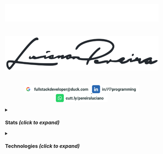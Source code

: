 <p align="center">
<img src="./assets/lucianopereira.svg" alt="Luciano Pereira"/>
</p><br/>
<p align="center">
<img src="./assets/sign.svg" alt="Luciano Pereira Sign Logo"/>
</p><br/>
<p align="center">
  <a href="mailto:fullstackdeveloper@duck.com?subject=I%20saw%20your%20GitHub%20Profilee&body=Hi,%20Luciano%20"><img height="26px" src="./assets/mail.svg" alt="mail"/>
  </a>
  <a href="https://www.linkedin.com/in/i♡programming"><img height="26px" src="./assets/linkedin.svg" alt="LinkedIn"/></a>
  <a href="https://cutt.ly/pereiraluciano"><img height="26px" src="./assets/whatsapp.svg" alt="whatsapp"/></a>
</p>
<details>
  <summary><h3>Stats <i>(click to expand)</i></h3></summary><br/>
  <p align="left">
    <img width="350px" src="https://github-readme-stats.vercel.app/api/top-langs?username=thisIsMySourceCode&show_icons=true&theme=transparent&locale=en&layout=default&hide_border=true" alt="my stats language" />
    <img width="550px" src="https://github-readme-stats.vercel.app/api?username=thisIsMySourceCode&show_icons=true&theme=transparent&locale=en&hide_border=true" />
</p>
</details>

<details>
  <summary><h3>Technologies <i>(click to expand)</i></h3></summary><br/>
  
&nbsp;
  
<p align="center">      <a href="https://apache.org/">                      <img height="42px" src="./assets/icons/apache.svg"    alt="Apache"/></a>
&nbsp;&nbsp;&nbsp;&nbsp;<a href="https://apple.com">                        <img height="42px" src="./assets/icons/apple.svg"     alt="Apple"/></a>
&nbsp;&nbsp;&nbsp;&nbsp;<a href="https://www.arduino.cc/">                  <img height="42px" src="./assets/icons/arduino.svg"   alt="Arduino"/></a>
&nbsp;&nbsp;&nbsp;&nbsp;<a href="https://www.gnu.org/software/bash/">       <img height="42px" src="./assets/icons/bash.svg"      alt="bash"/></a>
&nbsp;&nbsp;&nbsp;&nbsp;<a href="https://bitbucket.org">                    <img height="42px" src="./assets/icons/bitbucket.svg" alt="Bitbucket"/></a>
&nbsp;&nbsp;&nbsp;&nbsp;<a href="https://getbootstrap.com/">                <img height="42px" src="./assets/icons/bootstrap.svg" alt="bootstrap"/></a>
&nbsp;&nbsp;&nbsp;&nbsp;<a href="https://www.open-std.org/jtc1/sc22/wg14/"> <img height="42px" src="./assets/icons/c.svg"         alt="c language"/></a>
&nbsp;&nbsp;&nbsp;&nbsp;<a href="https://cakephp.org/">                     <img height="42px" src="./assets/icons/cakephp.svg"   alt="cake php"/></a>
&nbsp;&nbsp;&nbsp;&nbsp;<a href="https://cmake.org/">                       <img height="42px" src="./assets/icons/cmake.svg"     alt="c make"/></a>
&nbsp;&nbsp;&nbsp;&nbsp;<a href="https://codeigniter.com/"><img height="42px" src="./assets/icons/codeigniter.svg"  alt="code igniter"/></a>
</p><p align="center">  <a href="https://coffeescript.org/"><img height="42px" src="./assets/icons/coffeescript.svg" alt="coffee script"/></a>
&nbsp;&nbsp;&nbsp;&nbsp;<a href="https://www.w3.org/TR/2001/WD-css3-roadmap-20010523/"><img height="42px" src="./assets/icons/css3.svg"         alt="css3"/></a>
&nbsp;&nbsp;&nbsp;&nbsp;<a href="https://www.debian.org/"><img height="42px" src="./assets/icons/debian.svg"       alt="debian"/></a>
&nbsp;&nbsp;&nbsp;&nbsp;<a href="https://deno.land/"><img height="42px" src="./assets/icons/denojs.svg"       alt="denojs"/></a>
&nbsp;&nbsp;&nbsp;&nbsp;<a href="https://www.djangoproject.com/"><img height="42px" src="./assets/icons/django.svg"       alt="django"/></a>
&nbsp;&nbsp;&nbsp;&nbsp;<a href="https://www.docker.com/"><img height="42px" src="./assets/icons/docker.svg"       alt="docker"/></a>
&nbsp;&nbsp;&nbsp;&nbsp;<a href="https://www.drupal.org/"><img height="42px" src="./assets/icons/drupal.svg"       alt="drupal"/></a>
&nbsp;&nbsp;&nbsp;&nbsp;<a href="https://eslint.org/"><img height="42px" src="./assets/icons/eslint.svg"       alt="eslint"/></a>
&nbsp;&nbsp;&nbsp;&nbsp;<a href="https://expressjs.com/"><img height="42px" src="./assets/icons/express.svg"      alt="express"/></a>
&nbsp;&nbsp;&nbsp;&nbsp;<a href="https://getfedora.org/es/"><img height="42px" src="./assets/icons/fedora.svg"       alt="fedora"/></a>
</p><p align="center">  <a href="https://www.figma.com/"><img height="42px" src="./assets/icons/figma.svg"        alt="figma"/></a>
&nbsp;&nbsp;&nbsp;&nbsp;<a href="https://filezilla-project.org/"><img height="42px" src="./assets/icons/filezilla.svg"    alt="filezilla"/></a>
&nbsp;&nbsp;&nbsp;&nbsp;<a href="https://firebase.google.com/?hl=es"><img height="42px" src="./assets/icons/firebase.svg"     alt="firbase"/></a>
&nbsp;&nbsp;&nbsp;&nbsp;<a href="https://www.gimp.org/"><img height="42px" src="./assets/icons/gimp.svg"         alt="gimp"/></a>
&nbsp;&nbsp;&nbsp;&nbsp;<a href="https://git-scm.com/"><img height="42px" src="./assets/icons/git.svg"          alt="git"/></a>
&nbsp;&nbsp;&nbsp;&nbsp;<a href="https://github.com/thisIsMySourceCode"><img height="42px" src="./assets/icons/github.svg"       alt="github"/></a>
&nbsp;&nbsp;&nbsp;&nbsp;<a href="https://about.gitlab.com/"><img height="42px" src="./assets/icons/gitlab.svg"       alt="gitlab"/></a>
&nbsp;&nbsp;&nbsp;&nbsp;<a href="https://graphql.org/"><img height="42px" src="./assets/icons/graphql.svg"      alt="graphsql"/></a>
&nbsp;&nbsp;&nbsp;&nbsp;<a href="https://handlebarsjs.com/"><img height="42px" src="./assets/icons/handlebars.svg"   alt="handlebars"/></a>
&nbsp;&nbsp;&nbsp;&nbsp;<a href="https://html.spec.whatwg.org/"><img height="42px" src="./assets/icons/html5.svg"        alt="html5"/></a>
</p><p align="center">  <a href="https://gohugo.io/"><img height="42px" src="./assets/icons/hugo.svg"         alt="hugo"/></a>
&nbsp;&nbsp;&nbsp;&nbsp;<a href="https://www.adobe.com/ar/products/illustrator.html"><img height="42px" src="./assets/icons/illustrator.svg"  alt="illustrator"/></a>
&nbsp;&nbsp;&nbsp;&nbsp;<a href="https://inkscape.org/es/"><img height="42px" src="./assets/icons/inkscape.svg"     alt="inkscape"/></a>
&nbsp;&nbsp;&nbsp;&nbsp;<a href="https://developer.mozilla.org/en-US/docs/Web/JavaScript/Reference"><img height="42px" src="./assets/icons/javascript.svg"   alt="javascript"/></a>
&nbsp;&nbsp;&nbsp;&nbsp;<a href="https://jestjs.io/"><img height="42px" src="./assets/icons/jest.svg"         alt="jest"/></a>
&nbsp;&nbsp;&nbsp;&nbsp;<a href="https://www.atlassian.com/es/software/jira"><img height="42px" src="./assets/icons/jira.svg"         alt="jira"/></a>
&nbsp;&nbsp;&nbsp;&nbsp;<a href="https://jquery.com/"><img height="42px" src="./assets/icons/jquery.svg"       alt="jquery"/></a>
&nbsp;&nbsp;&nbsp;&nbsp;<a href="https://jupyter.org/"><img height="42px" src="./assets/icons/jupyter.svg"      alt="jupyter"/></a>
&nbsp;&nbsp;&nbsp;&nbsp;<a href="https://laravel.com/"><img height="42px" src="./assets/icons/laravel.svg"      alt="laravel"/></a>
&nbsp;&nbsp;&nbsp;&nbsp;<a href="https://www.latex-project.org/"><img height="42px" src="./assets/icons/latex.svg"        alt="latex"/></a>
</p><p align="center">  <a href="https://lesscss.org/"><img height="42px" src="./assets/icons/less.svg"         alt="less"/></a>
&nbsp;&nbsp;&nbsp;&nbsp;<a href="https://www.linuxfoundation.org/"><img height="42px" src="./assets/icons/linux.svg"        alt="linux"/></a>
&nbsp;&nbsp;&nbsp;&nbsp;<a href="https://www.lua.org/"><img height="42px" src="./assets/icons/lua.svg"          alt="lua"/></a>
&nbsp;&nbsp;&nbsp;&nbsp;<a href="https://about.magento.com/Magento-Commerce.html"><img height="42px" src="./assets/icons/magento.svg"      alt="magento"/></a>
&nbsp;&nbsp;&nbsp;&nbsp;<a href="https://daringfireball.net/projects/markdown/"><img height="42px" src="./assets/icons/markdown.svg"     alt="markdown"/></a>
&nbsp;&nbsp;&nbsp;&nbsp;<a href="https://mui.com/material-ui/"><img height="42px" src="./assets/icons/materialui.svg"   alt="materialui"/></a>
&nbsp;&nbsp;&nbsp;&nbsp;<a href="https://www.mongodb.com/"><img height="42px" src="./assets/icons/mongodb.svg"      alt="mongodb"/></a>
&nbsp;&nbsp;&nbsp;&nbsp;<a href="https://moodle.org/"><img height="42px" src="./assets/icons/moodle.svg"       alt="moodle"/></a>
&nbsp;&nbsp;&nbsp;&nbsp;<a href="http://freedos.org/"><img height="42px" src="./assets/icons/msdos.svg"        alt="msdos"/></a>
&nbsp;&nbsp;&nbsp;&nbsp;<a href="https://www.mysql.com/"><img height="42px" src="./assets/icons/mysql.svg"        alt="mysql"/></a>
</p><p align="center">  <a href="https://nextjs.org/"><img height="42px" src="./assets/icons/nextjs.svg"       alt="nextjs"/></a>
&nbsp;&nbsp;&nbsp;&nbsp;<a href=""><img height="42px" src="./assets/icons/nginx.svg"        alt="nginx"/></a>
&nbsp;&nbsp;&nbsp;&nbsp;<a href=""><img height="42px" src="./assets/icons/nodejs.svg"       alt="nodejs"/></a>
&nbsp;&nbsp;&nbsp;&nbsp;<a href=""><img height="42px" src="./assets/icons/npm.svg"          alt="npm"/></a>
&nbsp;&nbsp;&nbsp;&nbsp;<a href=""><img height="42px" src="./assets/icons/numpy.svg"        alt="numpy"/></a>
&nbsp;&nbsp;&nbsp;&nbsp;<a href=""><img height="42px" src="./assets/icons/nuxtjs.svg"       alt="nuxtjs"/></a>
&nbsp;&nbsp;&nbsp;&nbsp;<a href=""><img height="42px" src="./assets/icons/pandas.svg"       alt="pandas"/></a>
&nbsp;&nbsp;&nbsp;&nbsp;<a href=""><img height="42px" src="./assets/icons/perl.svg"         alt="perl"/></a>
&nbsp;&nbsp;&nbsp;&nbsp;<a href=""><img height="42px" src="./assets/icons/photoshop.svg"    alt="photoshop"/></a>
&nbsp;&nbsp;&nbsp;&nbsp;<a href=""><img height="42px" src="./assets/icons/php.svg"          alt="php"/></a>
</p><p align="center">  <a href=""><img height="42px" src="./assets/icons/postgresql.svg"   alt="postgresql"/></a>
&nbsp;&nbsp;&nbsp;&nbsp;<a href=""><img height="42px" src="./assets/icons/python.svg"       alt="python"/></a>
&nbsp;&nbsp;&nbsp;&nbsp;<a href=""><img height="42px" src="./assets/icons/raspberrypi.svg"  alt="raspberry pi"/></a>
&nbsp;&nbsp;&nbsp;&nbsp;<a href=""><img height="42px" src="./assets/icons/react.svg"        alt="react"/></a>
&nbsp;&nbsp;&nbsp;&nbsp;<a href=""><img height="42px" src="./assets/icons/redux.svg"        alt="redux"/></a>
&nbsp;&nbsp;&nbsp;&nbsp;<a href=""><img height="42px" src="./assets/icons/sequelize.svg"    alt="sequelize"/></a>
&nbsp;&nbsp;&nbsp;&nbsp;<a href=""><img height="42px" src="./assets/icons/sketch.svg"       alt="sketch"/></a>
&nbsp;&nbsp;&nbsp;&nbsp;<a href=""><img height="42px" src="./assets/icons/slack.svg"        alt="slack"/></a>
&nbsp;&nbsp;&nbsp;&nbsp;<a href=""><img height="42px" src="./assets/icons/spss.svg"         alt="spss"/></a>
&nbsp;&nbsp;&nbsp;&nbsp;<a href=""><img height="42px" src="./assets/icons/sqlite.svg"       alt="sqlite"/></a>
</p><p align="center">  <a href=""><img height="42px" src="./assets/icons/subversion.svg"   alt="subversion"/></a>
&nbsp;&nbsp;&nbsp;&nbsp;<a href=""><img height="42px" src="./assets/icons/svelte.svg"       alt="svelte"/></a>
&nbsp;&nbsp;&nbsp;&nbsp;<a href=""><img height="42px" src="./assets/icons/symfony.svg"      alt="symphony"/></a>
&nbsp;&nbsp;&nbsp;&nbsp;<a href=""><img height="42px" src="./assets/icons/tailwindcss.svg"  alt="tailwindcss"/></a>
&nbsp;&nbsp;&nbsp;&nbsp;<a href=""><img height="42px" src="./assets/icons/trello.svg"       alt="trello"/></a>
&nbsp;&nbsp;&nbsp;&nbsp;<a href=""><img height="42px" src="./assets/icons/typescript.svg"   alt="typescript"/></a>
&nbsp;&nbsp;&nbsp;&nbsp;<a href=""><img height="42px" src="./assets/icons/vim.svg"          alt="vim"/></a>
&nbsp;&nbsp;&nbsp;&nbsp;<a href=""><img height="42px" src="./assets/icons/visualstudio.svg" alt="visualstudio"/></a>
&nbsp;&nbsp;&nbsp;&nbsp;<a href=""><img height="42px" src="./assets/icons/vscode.svg"       alt="vscode"/></a>
&nbsp;&nbsp;&nbsp;&nbsp;<a href=""><img height="42px" src="./assets/icons/vuejs.svg"        alt="vuejs"/></a>
</p><p align="center">  <a href=""><img height="42px" src="./assets/icons/webpack.svg"      alt="webpack"/></a>
&nbsp;&nbsp;&nbsp;&nbsp;<a href=""><img height="42px" src="./assets/icons/woocommerce.svg"  alt="woocommerce"/></a>
&nbsp;&nbsp;&nbsp;&nbsp;<a href=""><img height="42px" src="./assets/icons/wordpress.svg"    alt="wordpress"/></a>
&nbsp;&nbsp;&nbsp;&nbsp;<a href=""><img height="42px" src="./assets/icons/yii.svg"          alt="yii"/></a>
&nbsp;&nbsp;&nbsp;&nbsp;<a href=""><img height="42px" src="./assets/icons/zend.svg"         alt="zend"/></a>
</p></details>

